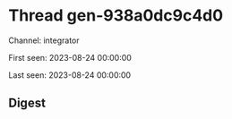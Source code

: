 # Thread gen-938a0dc9c4d0
Channel: integrator

First seen: 2023-08-24 00:00:00

Last seen: 2023-08-24 00:00:00

## Digest


